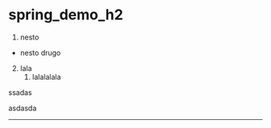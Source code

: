 # spring_demo_h2

1. nesto
  - nesto drugo
2. lala
    1. lalalalala

ssadas

asdasda

-------------------------------
